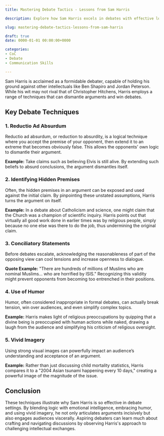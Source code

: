 ```yaml
---
title: Mastering Debate Tactics - Lessons from Sam Harris

description: Explore how Sam Harris excels in debates with effective logical and emotional strategies that can enhance your own debate skills.

slug: mastering-debate-tactics-lessons-from-sam-harris

draft: true
date: 0000-01-01 00:00:00+0000

categories:
- CoC
- Debate
- Communication Skills

---
```


Sam Harris is acclaimed as a formidable debater, capable of holding his ground against other intellectuals like Ben Shapiro and Jordan Peterson. While his wit may not rival that of Christopher Hitchens, Harris employs a range of techniques that can dismantle arguments and win debates.

## Key Debate Techniques

### 1. **Reductio Ad Absurdum**

Reductio ad absurdum, or reduction to absurdity, is a logical technique where you accept the premise of your opponent, then extend it to an extreme that becomes obviously false. This allows the opponents' own logic to dismantle their argument.

**Example:** Take claims such as believing Elvis is still alive. By extending such beliefs to absurd conclusions, the argument dismantles itself.

### 2. **Identifying Hidden Premises**

Often, the hidden premises in an argument can be exposed and used against the initial claim. By pinpointing these unstated assumptions, Harris turns the argument on itself.

**Example:** In a debate about Catholicism and science, one might claim that the Church was a champion of scientific inquiry. Harris points out that virtually all good work done in earlier times was by religious people, simply because no one else was there to do the job, thus undermining the original claim.

### 3. **Conciliatory Statements**

Before debates escalate, acknowledging the reasonableness of part of the opposing view can cool tensions and increase openness to dialogue.

**Quote Example:** "There are hundreds of millions of Muslims who are nominal Muslims... who are horrified by ISIS." Recognizing this validity might prevent opponents from becoming too entrenched in their positions.

### 4. **Use of Humor**

Humor, often considered inappropriate in formal debates, can actually break tension, win over audiences, and even simplify complex topics.

**Example:** Harris makes light of religious preoccupations by quipping that a divine being is preoccupied with human actions while naked, drawing a laugh from the audience and simplifying his criticism of religious oversight.

### 5. **Vivid Imagery**

Using strong visual images can powerfully impact an audience’s understanding and acceptance of an argument.

**Example:** Rather than just discussing child mortality statistics, Harris compares it to a "2004 Asian tsunami happening every 10 days," creating a powerful image of the magnitude of the issue.

## Conclusion

These techniques illustrate why Sam Harris is so effective in debate settings. By blending logic with emotional intelligence, embracing humor, and using vivid imagery, he not only articulates arguments incisively but also engages audiences viscerally. Aspiring debaters can learn much about crafting and navigating discussions by observing Harris's approach to challenging intellectual exchanges.

